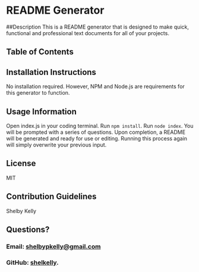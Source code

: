 
# README Generator 

##Description
This is a README generator that is designed to make quick, functional and
 professional text documents for all of your projects.

## Table of Contents


## Installation Instructions
No installation required. However, NPM and Node.js are requirements for
 this generator to function.

## Usage Information
Open index.js in your coding terminal. Run `npm install`. Run `node index`.
 You will be prompted with a series of questions. Upon completion, a README
  will be generated and ready for use or editing. Running this process
   again will simply overwrite your previous input.

## License
MIT

## Contribution Guidelines
Shelby Kelly

## 

## Questions?
### Email: shelbypkelly@gmail.com
### GitHub: [shelkelly](github.com/shelkelly).